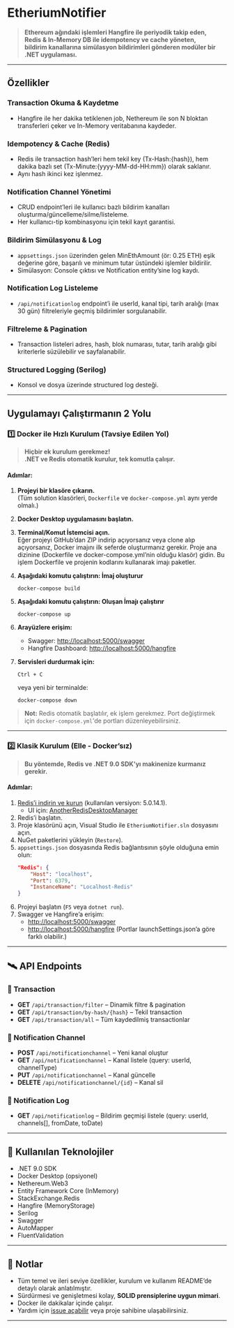 # EtheriumNotifier

> **Ethereum ağındaki işlemleri Hangfire ile periyodik takip eden,  
Redis & In-Memory DB ile idempotency ve cache yöneten,  
bildirim kanallarına simülasyon bildirimleri gönderen modüler bir .NET uygulaması.**

---

## Özellikler

### Transaction Okuma & Kaydetme
- Hangfire ile her dakika tetiklenen job, Nethereum ile son N bloktan transferleri çeker ve In-Memory veritabanına kaydeder.

### Idempotency & Cache (Redis)
- Redis ile transaction hash’leri hem tekil key (Tx-Hash:{hash}), hem dakika bazlı set (Tx-Minute:{yyyy-MM-dd-HH:mm}) olarak saklanır.
- Aynı hash ikinci kez işlenmez.

### Notification Channel Yönetimi
- CRUD endpoint’leri ile kullanıcı bazlı bildirim kanalları oluşturma/güncelleme/silme/listeleme.
- Her kullanıcı-tip kombinasyonu için tekil kayıt garantisi.

### Bildirim Simülasyonu & Log
- `appsettings.json` üzerinden gelen MinEthAmount (ör: 0.25 ETH) eşik değerine göre, başarılı ve minimum tutar üstündeki işlemler bildirilir.
- Simülasyon: Console çıktısı ve Notification entity’sine log kaydı.

### Notification Log Listeleme
- `/api/notificationlog` endpoint’i ile userId, kanal tipi, tarih aralığı (max 30 gün) filtreleriyle geçmiş bildirimler sorgulanabilir.

### Filtreleme & Pagination
- Transaction listeleri adres, hash, blok numarası, tutar, tarih aralığı gibi kriterlerle süzülebilir ve sayfalanabilir.

### Structured Logging (Serilog)
- Konsol ve dosya üzerinde structured log desteği.

---

##  Uygulamayı Çalıştırmanın 2 Yolu

### **1️⃣ Docker ile Hızlı Kurulum (Tavsiye Edilen Yol)**

> **Hiçbir ek kurulum gerekmez!  
.NET ve Redis otomatik kurulur, tek komutla çalışır.**

#### **Adımlar:**

1. **Projeyi bir klasöre çıkarın.**  
   (Tüm solution klasörleri, `Dockerfile` ve `docker-compose.yml` aynı yerde olmalı.)

2. **Docker Desktop uygulamasını başlatın.**

3. **Terminal/Komut İstemcisi açın.**  
   Eğer projeyi GitHub’dan ZIP indirip açıyorsanız veya clone alıp açıyorsanız, Docker imajını ilk seferde oluşturmanız gerekir.
   Proje ana dizinine (Dockerfile ve docker-compose.yml’nin olduğu klasör) gidin.
   Bu işlem Dockerfile ve projenin kodlarını kullanarak imajı paketler.
   
5. **Aşağıdaki komutu çalıştırın: İmaj oluşturur**
    ```terminalden
    docker-compose build
    ```

6. **Aşağıdaki komutu çalıştırın: Oluşan İmajı çalıştırır**
    ```terminalden
    docker-compose up
    ```

7. **Arayüzlere erişim:**
   - Swagger: [http://localhost:5000/swagger](http://localhost:5000/swagger)
   - Hangfire Dashboard: [http://localhost:5000/hangfire](http://localhost:5000/hangfire)

8. **Servisleri durdurmak için:**
    ```terminalden
    Ctrl + C
    ```
    veya yeni bir terminalde:
    ```
    docker-compose down
    ```

> **Not:** Redis otomatik başlatılır, ek işlem gerekmez. Port değiştirmek için `docker-compose.yml`'de portları düzenleyebilirsiniz.

---

### **2️⃣ Klasik Kurulum (Elle - Docker’sız)**

> **Bu yöntemde, Redis ve .NET 9.0 SDK'yı makinenize kurmanız gerekir.**

#### **Adımlar:**

1. [Redis’i indirin ve kurun](https://github.com/tporadowski/redis/releases) (kullanılan versiyon: 5.0.14.1).
   - UI için: [AnotherRedisDesktopManager](https://github.com/qishibo/AnotherRedisDesktopManager/releases)
2. Redis’i başlatın.
3. Proje klasörünü açın, Visual Studio ile `EtheriumNotifier.sln` dosyasını açın.
4. NuGet paketlerini yükleyin (`Restore`).
5. `appsettings.json` dosyasında Redis bağlantısının şöyle olduğuna emin olun:
    ```json
    "Redis": {
        "Host": "localhost",
        "Port": 6379,
        "InstanceName": "Localhost-Redis"
    }
    ```
6. Projeyi başlatın (`F5` veya `dotnet run`).
7. Swagger ve Hangfire’a erişim:
   - [http://localhost:5000/swagger](http://localhost:5000/swagger)
   - [http://localhost:5000/hangfire](http://localhost:5000/hangfire)
   (Portlar launchSettings.json’a göre farklı olabilir.)

---

## 🛰️ API Endpoints

### 🔹 Transaction
- **GET** `/api/transaction/filter` – Dinamik filtre & pagination  
- **GET** `/api/transaction/by-hash/{hash}` – Tekil transaction  
- **GET** `/api/transaction/all` – Tüm kaydedilmiş transactionlar

### 🔹 Notification Channel
- **POST** `/api/notificationchannel` – Yeni kanal oluştur  
- **GET** `/api/notificationchannel` – Kanal listele (query: userId, channelType)  
- **PUT** `/api/notificationchannel` – Kanal güncelle  
- **DELETE** `/api/notificationchannel/{id}` – Kanal sil

### 🔹 Notification Log
- **GET** `/api/notificationlog` – Bildirim geçmişi listele (query: userId, channels[], fromDate, toDate)

---

## 🧩 Kullanılan Teknolojiler

- .NET 9.0 SDK
- Docker Desktop (opsiyonel)
- Nethereum.Web3
- Entity Framework Core (InMemory)
- StackExchange.Redis
- Hangfire (MemoryStorage)
- Serilog
- Swagger
- AutoMapper
- FluentValidation

---

## 📄 Notlar

- Tüm temel ve ileri seviye özellikler, kurulum ve kullanım README’de detaylı olarak anlatılmıştır.
- Sürdürmesi ve genişletmesi kolay, **SOLID prensiplerine uygun mimari**.
- Docker ile dakikalar içinde çalışır.  
- Yardım için [issue açabilir](https://github.com/) veya proje sahibine ulaşabilirsiniz.

---


